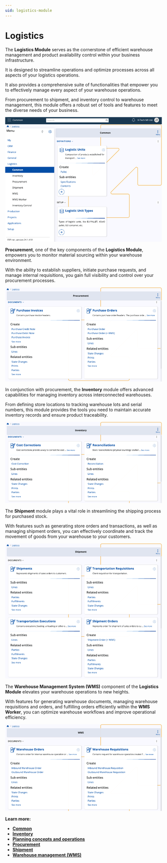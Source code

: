 ```yaml
---
uid: logistics-module
---
```


# Logistics

The **Logistics Module** serves as the cornerstone of efficient warehouse management and product availability control within your business infrastructure. 

It is designed to streamline operations and optimize processes across all aspects of your logistics operations.

It also provides a comprehensive suite of functionalities that empower you to effectively manage every aspect of your warehouse operations. 

From procurement to shipment, and inventory control to warehouse management, this module offers a robust set of tools and features to meet the diverse needs of your business.

![picture](pictures/log_finoverview.png)

**Procurement**, one of the key components of the **Logistics Module**, empowers you to monitor material sourcing within your warehouse environment.

With the ability to establish suppliers, initiate purchase requests, and manage internal requisitions, you gain full visibility and control over your procurement processes.

![picture](pictures/proc_overviewnew.png)

In conjunction with procurement, the **Inventory** module offers advanced capabilities for managing inventory across interconnected warehouses.

From defining store locations to tracking warehouse lots and serial numbers, this module provides the tools you need to maintain accurate inventory records and ensure product traceability.

![picture](pictures/inv_overviewnew.png)

The **Shipment** module plays a vital role in streamlining the shipping process for purchased stock. 

With features such as generating store orders and transactions, as well as managing shipment orders, you can effectively coordinate and track the movement of goods from your warehouse to your customers.

![picture](pictures/ship_overview.png)

The **Warehouse Management System (WMS)** component of the **Logistics Module** elevates your warehouse operations to new heights. 

With features for generating warehouse documents, managing warehouse requisitions and orders, and fulfilling orders efficiently within the **WMS Worker**, you can optimize warehouse workflows and improve operational efficiency.

![picture](pictures/wms_overviewnew.png)

**Learn more:**

- **[Common](https://docs.erp.net/tech/modules/logistics/concepts/index.html?q=Common%20concepts)**
- **[Inventory](https://docs.erp.net/tech/modules/logistics/inventory/index.html?q=Inventory)**
- **[Planning concepts and operations](https://docs.erp.net/tech/modules/logistics/planning/index.html?q=Planning)**
- **[Procurement](https://docs.erp.net/tech/modules/logistics/procurement/index.html?q=Procurement)**
- **[Shipment]()**
- **[Warehouse management (WMS)](https://docs.erp.net/tech/modules/logistics/wms/index.html?q=Warehouse%20management%20(WMS))**
